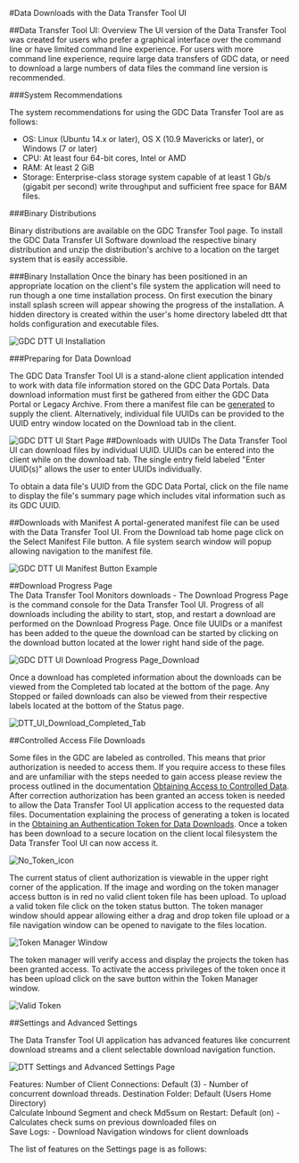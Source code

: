 #Data Downloads with the Data Transfer Tool UI

##Data Transfer Tool UI: Overview
The UI version of the Data Transfer Tool was created for users who prefer a graphical interface over the command line or have limited command line experience.  For users with more command line experience, require large data transfers of GDC data, or need to download a large numbers of data files the command line version is recommended.

###System Recommendations

The system recommendations for using the GDC Data Transfer Tool are as follows:

* OS: Linux (Ubuntu 14.x or later), OS X (10.9 Mavericks or later), or Windows (7 or later)
* CPU: At least four 64-bit cores, Intel or AMD
* RAM: At least 2 GiB
* Storage: Enterprise-class storage system capable of at least 1 Gb/s (gigabit per second) write throughput and sufficient free space for BAM files.

###Binary Distributions

Binary distributions are available on the GDC Transfer Tool page. To install the GDC Data Transfer UI Software download the respective binary distribution and unzip the distribution's archive to a location on the target system that is easily accessible.

###Binary Installation
Once the binary has been positioned in an appropriate location on the client's file system the application will need to run though a one time installation process.  On first execution the binary install splash screen will appear showing the progress of the installation.  A hidden directory is created within the user's home directory labeled dtt that holds configuration and executable files.

![GDC DTT UI Installation](images/GDC_DTT_UI_INSTALLv7.png "GDC Data Transfer Tool UI Install")


###Preparing for Data Download

The GDC Data Transfer Tool UI is a stand-alone client application intended to work with data file information stored on the GDC Data Portals.  Data download information must first be gathered from either the GDC Data Portal or Legacy Archive.  From there a manifest file can be [generated](https://docs.gdc.cancer.gov/Data_Transfer_Tool/Users_Guide/Preparing_for_Data_Download_and_Upload/#obtaining-a-manifest-file-for-data-download) to supply the client.  Alternatively, individual file UUIDs can be provided to the UUID entry window located on the Download tab in the client.

![GDC DTT UI Start Page](images/DTT_UI_Start_Page.png)
##Downloads with UUIDs
The Data Transfer Tool UI can download files by individual UUID.  UUIDs can be entered into the client while on the download tab.  The single entry field labeled "Enter UUID(s)" allows the user to enter UUIDs individually.     

To obtain a data file's UUID from the GDC Data Portal, click on the file name to display the file's summary page which includes vital information such as its GDC UUID.  

##Downloads with Manifest
A portal-generated manifest file can be used with the Data Transfer Tool UI.  From the Download tab home page click on the Select Manifest File button.  A file system search window will popup allowing navigation to the manifest file.  

![GDC DTT UI Manifest Button Example](images/Manifest_button_DTT_UI_Start_Window.png "GDC Data Transfer Tool UI Manifest Button")     

##Download Progress Page  
The Data Transfer Tool Monitors downloads - The Download Progress Page is the command console for the Data Transfer Tool UI. Progress of all downloads including the ability to start, stop, and restart a download are performed on the Download Progress Page.  Once file UUIDs or a manifest has been added to the queue the download can be started by clicking on the download button located at the lower right hand side of the page.  

![GDC DTT UI Download Progress Page_Download](images/Download_Progress_Page_download.png)

Once a download has completed information about the downloads can be viewed from the Completed tab located at the bottom of the page.  Any Stopped or failed downloads can also be viewed from their respective labels located at the bottom of the Status page.  

![DTT_UI_Download_Completed_Tab](images/DTT_UI_download_completed.png)

##Controlled Access File Downloads

Some files in the GDC are labeled as controlled.  This means that prior authorization is needed to access them.  If you require access to these files and are unfamiliar with the steps needed to gain access please review the process outlined in the documentation [Obtaining Access to Controlled Data](https://gdc.cancer.gov/access-data/obtaining-access-controlled-data).    After correction authorization has been granted an access token is needed to allow the Data Transfer Tool UI application access to the requested data files.  Documentation explaining the process of generating a token is located in the [Obtaining an Authentication Token for Data Downloads](https://docs.gdc.cancer.gov/Data_Transfer_Tool/Users_Guide/Preparing_for_Data_Download_and_Upload/#obtaining-an-authentication-token-for-data-downloads).  Once a token has been download to a secure location on the client local filesystem the Data Transfer Tool UI can now access it.  

![No_Token_icon](images/No_Token_file_dtt_ui.png)  

The current status of client authorization is viewable in the upper right corner of the application.  If the image and wording on the token manager access button is in red no valid client token file has been upload.  To upload a valid token file click on the token status button.  The token manager window should appear allowing either a drag and drop token file upload or a file navigation window can be opened to navigate to the files location.

![Token Manager Window](images/Token_Manager_Window.png)

The token manager will verify access and display the projects the token has been granted access.  To activate the access privileges of the token once it has been upload click on the save button within the Token Manager window.

![Valid Token](images/validated_token.png)

##Settings and Advanced Settings

The Data Transfer Tool UI application has advanced features like concurrent download streams and a client selectable download navigation function.  

![DTT Settings and Advanced Settings Page](images/DTT_Settings_Page.png)   

Features:
Number of Client Connections: Default (3) - Number of concurrent download threads.
Destination Folder: Default (Users Home Directory)  
Calculate Inbound Segment and check Md5sum on Restart: Default (on) - Calculates check sums on previous downloaded files on  
Save Logs: - Download Navigation windows for client downloads
















The list of features on the Settings page is as follows:
